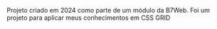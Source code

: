 Projeto criado em 2024 como parte de um módulo da B7Web. Foi um projeto para aplicar meus conhecimentos em CSS GRID
